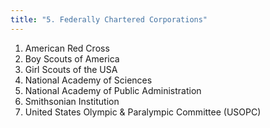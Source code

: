```yaml
---
title: "5. Federally Chartered Corporations"
---
```



   1. American Red Cross
   2. Boy Scouts of America
   3. Girl Scouts of the USA
   4. National Academy of Sciences
   5. National Academy of Public Administration
   6. Smithsonian Institution
   7. United States Olympic & Paralympic Committee (USOPC)
